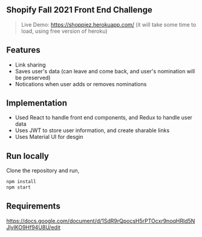 ## Shopify Fall 2021 Front End Challenge
> Live Demo: https://shoppiez.herokuapp.com/ (it will take some time to load, using free version of heroku)
## Features
- Link sharing
- Saves user's data (can leave and come back, and user's nomination will be preserved)
- Notications when user adds or removes nominations

## Implementation
- Used React to handle front end components, and Redux to handle user data
- Uses JWT to store user information, and create sharable links
- Uses Material UI for desgin

## Run locally
Clone the repository and run,
```sh
npm install
npm start
```

## Requirements
https://docs.google.com/document/d/1SdR9rQpocsH5rPTOcxr9noqHRld5NJlylKO9Hf94U8U/edit
